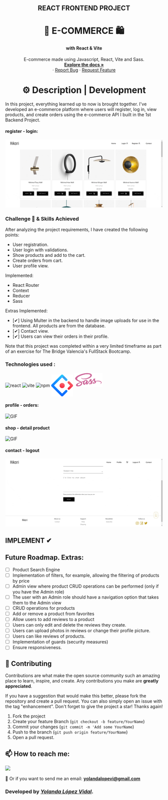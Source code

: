 <h2 align="center">REACT FRONTEND PROJECT</h2> 
<h1 align="center">🛒 E-COMMERCE 🛍️</h1>
<h4 align="center">with React & Vite</h4>

 <p align="center">
    E-commerce made using Javascript, React, Vite and Sass.
    <br />
    <a href="https://github.com/yolovi/project-frontend-ecommerce"><strong>Explore the docs »</strong></a>
    <br />
    ·
    <a href="https://github.com/yolovi/project-frontend-ecommerce/issues">Report Bug</a>
    ·
    <a href="https://github.com/yolovi/project-frontend-ecommerce/issues">Request Feature</a>
  </p>
</div>

## <h1 align="center"> ⚙️ Description | Development </h1>

In this project, everything learned up to now is brought together. I've developed an e-commerce platform where users will register, log in, view products, and create orders using the e-commerce API I built in the 1st Backend Project.

#### register - login:
![GIF](./public/home.gif)


### Challenge 🎢 & Skills Achieved

After analyzing the project requirements, I have created the following points:

- User registration.
- User login with validations.
- Show products and add to the cart.
- Create orders from cart.
- User profile view.

Implemented:
- React Router
- Context
- Reducer
- Sass

Extras Implemented:
- [✔] Using Multer in the backend to handle image uploads for use in the frontend. All products are from the database.
- [✔] Contact view.
- [✔] Users can view their orders in their profile.


Note that this project was completed within a very limited timeframe as part of an exercise for The Bridge Valencia's FullStack Bootcamp.

### Technologies used :

<img align="center" alt="react" height="70" width="70" src="https://www.cdnlogo.com/logos/r/85/react.svg"> <img align="center" alt="vite" height="60" width="60" src="https://www.cdnlogo.com/logos/v/23/vitejs.svg"> <img align="center" alt="npm" height="70" width="70" src="https://cdn.jsdelivr.net/gh/devicons/devicon/icons/npm/npm-original-wordmark.svg"> <img align="center" alt="npm" height="70" width="70" src="./public/ant-design.svg"> <img width="90" alt="Sass Logo Color" src="./public/sass.svg">

#### profile - orders:
![GIF](./public/register-login.gif)

#### shop - detail product
![GIF](./public/shop.gif)

#### contact - logout
![GIF](./public/contact-footer.gif)


## IMPLEMENT ✔
## Future Roadmap. Extras:

- [ ] Product Search Engine
- [ ] Implementation of filters, for example, allowing the filtering of products by price
- [ ] Admin view where product CRUD operations can be performed (only if you have the Admin role)
- [ ] The user with an Admin role should have a navigation option that takes them to the Admin view
- [ ] CRUD operations for products
- [ ] Add or remove a product from favorites
- [ ] Allow users to add reviews to a product
- [ ] Users can only edit and delete the reviews they create.
- [ ] Users can upload photos in reviews or change their profile picture.
- [ ] Users can like reviews of products.
- [ ] Implementation of guards (security measures)
- [ ] Ensure responsiveness.

## 🔗 Contributing

Contributions are what make the open source community such an amazing place to learn, inspire, and create. Any contributions you make are **greatly appreciated**.

If you have a suggestion that would make this better, please fork the repository and create a pull request. You can also simply open an issue with the tag "enhancement".
Don't forget to give the project a star! Thanks again!

1. Fork the project
2. Create your feature Branch (`git checkout -b feature/YourName`)
3. Commit your changes (`git commit -m 'Add some YourName`)
4. Push to the branch (`git push origin feature/YourName`)
5. Open a pull request.

## 📫 How to reach me:

<a href="https://www.linkedin.com/in/yolovi/" target="_blank"><img src="https://img.shields.io/badge/-LinkedIn-%230077B5?style=for-the-badge&logo=linkedin&logoColor=white" target="_blank"></a>

📩 Or if you want to send me an email: **yolandalopevi@gmail.com**




### Developed by [_Yolanda López Vidal_](https://github.com/yolovi).




